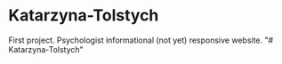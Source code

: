 # Katarzyna-Tolstych
First project.
Psychologist informational (not yet) responsive website.
"# Katarzyna-Tolstych" 
